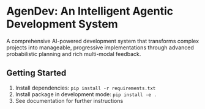 # AgenDev: An Intelligent Agentic Development System 
 
A comprehensive AI-powered development system that transforms complex projects into manageable, progressive implementations through advanced probabilistic planning and rich multi-modal feedback. 
 
## Getting Started 
 
1. Install dependencies: `pip install -r requirements.txt` 
2. Install package in development mode: `pip install -e .` 
3. See documentation for further instructions 
